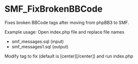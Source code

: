 # SMF_FixBrokenBBCode
Fixes broken BBCode tags after moving from phpBB3 to SMF.

Example usage:
Open index.php file and replace file names
- smf_messages.sql (input)
- smf_messages1.sql (output)

Modify tag to fix (default is [center][/center]) and run index.php
